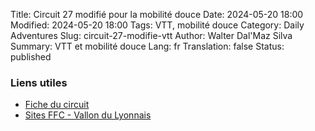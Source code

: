 Title:       Circuit 27 modifié pour la mobilité douce
Date:        2024-05-20 18:00
Modified:    2024-05-20 18:00
Tags:        VTT, mobilité douce
Category:    Daily Adventures
Slug:        circuit-27-modifie-vtt
Author:      Walter Dal'Maz Silva
Summary:     VTT et mobilité douce
Lang:        fr
Translation: false
Status:      published

### Liens utiles

- [Fiche du circuit](https://www.val-vtt.fr/uploads/ZoneActivite/id34/fiche%20circuit%2027.pdf)
- [Sites FFC - Vallon du Lyonnais](https://sitesvtt.ffc.fr/sites/vallon-du-lyonnais-2/?cn-reloaded=1)
